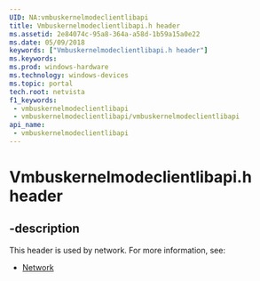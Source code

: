 ```yaml
---
UID: NA:vmbuskernelmodeclientlibapi
title: Vmbuskernelmodeclientlibapi.h header
ms.assetid: 2e84074c-95a8-364a-a58d-1b59a15a0e22
ms.date: 05/09/2018
keywords: ["Vmbuskernelmodeclientlibapi.h header"]
ms.keywords: 
ms.prod: windows-hardware
ms.technology: windows-devices
ms.topic: portal
tech.root: netvista
f1_keywords:
 - vmbuskernelmodeclientlibapi
 - vmbuskernelmodeclientlibapi/vmbuskernelmodeclientlibapi
api_name:
 - vmbuskernelmodeclientlibapi
---
```


# Vmbuskernelmodeclientlibapi.h header


## -description

This header is used by network. For more information, see:

- [Network](../_netvista/index.md)

